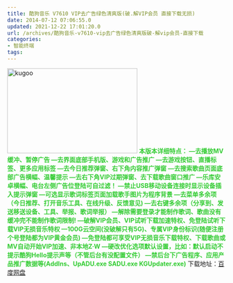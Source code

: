 ```yaml
---
title: 酷狗音乐 V7610 VIP去广告绿色清爽版(破.解VIP会员 直接下载无损)
date: 2014-07-12 07:06:55.0
updated: 2021-12-22 17:01:20.0
url: /archives/酷狗音乐-v7610-vip去广告绿色清爽版破-解vip会员-直接下载
categories: 
- 智能终端
tags: 
---
```


<a href="http://uu126.cn/wp-content/uploads/2014/07/kugoo.jpg"><img class="alignnone size-medium wp-image-956" src="http://uu126.cn/wp-content/uploads/2014/07/kugoo-300x196.jpg" alt="kugoo" width="300" height="196" /></a>
<span style="font-weight: bold; color: #3c3;">本版本详细特点：
—去播放MV缓冲、暂停广告
—去界面底部手机版、游戏和广告推广
—去游戏按钮、直播标签、更多应用标签
—去今日推荐弹窗、右下角内容推广弹窗
—去搜索歌曲页面底部广告横幅、温馨提示
—去右下角VIP过期弹窗、去下载歌曲窗口推广
—乐库安卓横幅、电台左侧广告位登陆可自过滤！
—禁止USB移动设备连接时显示设备插入提示弹窗
—可选显示歌词标签页面加载歌手图片为程序背景
—去菜单多余项（今日推荐、打开音乐工具、在线升级、反馈意见)
—去右键多余项（分享到、发送移送设备、工具、举报、歌词举报）
—解除需要登录才能制作歌词、歌曲没有缓冲完不能制作歌词限制!
—破解VIP会员、VIP试听下载加速特权、免登陆试听下载VIP无损音乐特权
—100G云空间(没破解只有5G)、专属VIP身份标识(随便注册个号登陆都为VIP黄金会员)
—免登陆都可享受VIP无损音乐下载特权、下载歌曲或MV自动开始VIP加速、非本地Z·W
—硬改优化选项默认设置，比如：默认启动不提示酷狗Hello提示声等（不管后台有没配置文件）
—禁后台下广告程序、应用产品推广数据等(AddIns、UpADU.exe SADU.exe KGUpdater.exe)</span>
下载地址：<a href="http://pan.baidu.com/s/1bnnKiJl" target="_blank">百度网盘</a>